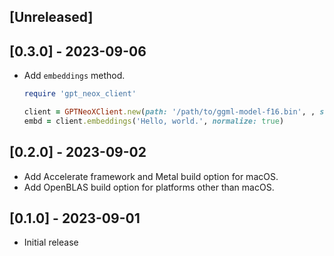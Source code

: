 ## [Unreleased]

## [0.3.0] - 2023-09-06

- Add `embeddings` method.
  ```ruby
  require 'gpt_neox_client'

  client = GPTNeoXClient.new(path: '/path/to/ggml-model-f16.bin', , seed: 123456789, n_threads: 8)
  embd = client.embeddings('Hello, world.', normalize: true)
  ```

## [0.2.0] - 2023-09-02

- Add Accelerate framework and Metal build option for macOS.
- Add OpenBLAS build option for platforms other than macOS.

## [0.1.0] - 2023-09-01

- Initial release
